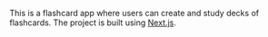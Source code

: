 This is a flashcard app where users can create and study decks of flashcards. The project is built using [Next.js](https://nextjs.org/).
